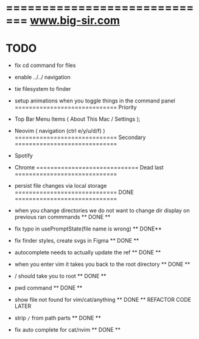 =============================
www.big-sir.com
=============================
TODO
=============================
- fix cd command for files
- enable ../../ navigation
- tie filesystem to finder
- setup animations when you toggle things in the command panel
=============================
Priority
- Top Bar Menu Items ( About This Mac / Settings );
- Neovim ( navigation (ctrl e/y/u/d/f) )
=============================
Secondary
=============================
 - Spotify
 - Chrome
=============================
Dead last
=============================
- persist file changes via local storage
=============================
DONE
=============================
- when you change directories we do not want to change dir display on previous ran commmands ** DONE **
- fix typo in usePromptState(file name is wrong) ** DONE**
- fix finder styles, create svgs in Figma ** DONE **
- autocomplete needs to actually update the ref ** DONE **

- when you enter vim it takes you back to the root directory ** DONE **
- / should take you to root ** DONE **
- pwd command ** DONE **
- show file not found for vim/cat/anything ** DONE ** REFACTOR CODE LATER
- strip `/` from path parts ** DONE **
- fix auto complete for cat/nvim ** DONE **
